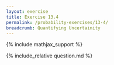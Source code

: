 ```yaml
---
layout: exercise
title: Exercise 13.4
permalink: /probability-exercises/13-4/
breadcrumb: Quantifying Uncertainity
---
```


{% include mathjax_support %}

<div><i class="arrow-up loader" data-chapter="probability-exercises" data-exercise="ex_4" data-rating="0"></i></div>
{% include_relative question.md %}
